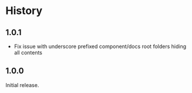 # History

## 1.0.1

* Fix issue with underscore prefixed component/docs root folders hiding all contents

## 1.0.0

Initial release.

